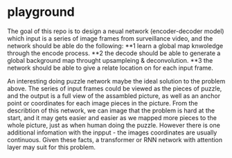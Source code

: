 # playground

The goal of this repo is to design a neual network (encoder-decoder model) which input is a series of image frames from surveillance video, and the network should be able do the following:
**1 learn a global map knwoledge through the encode process.
**2 the decode should be able to generate a global background map throught upsampleing & deconvolution.
**3 the network should be able to give a relate location on for each input frame.

An interesting doing puzzle network maybe the ideal solution to the problem above. The series of input frames could be viewed as the pieces of puzzle, and the output is a full view of the assambled picture, as well as an anchor point or coordinates for each image pieces in the picture. From the describtion of this network, we can image that the problem is hard at the start, and it may gets easier and easier as we mapped more pieces to the whole picture, just as when human doing the puzzle. However there is one additional infomation with the inpput - the images coordinates are usually continuous. Given these facts, a transformer or RNN network with attention layer may suit for this problem. 
